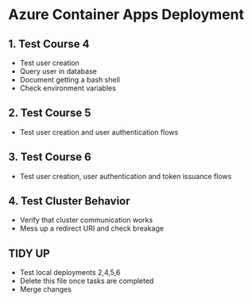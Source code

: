 # Azure Container Apps Deployment

## 1. Test Course 4

- Test user creation
- Query user in database
- Document getting a bash shell
- Check environment variables

## 2. Test Course 5

- Test user creation and user authentication flows

## 3. Test Course 6

- Test user creation, user authentication and token issuance flows

## 4. Test Cluster Behavior

- Verify that cluster communication works
- Mess up a redirect URI and check breakage

## TIDY UP

- Test local deployments 2,4,5,6
- Delete this file once tasks are completed
- Merge changes